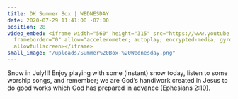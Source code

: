```yaml
---
title: DK Summer Box | WEDNESDAY
date: 2020-07-29 11:41:00 -07:00
position: 28
video_embed: <iframe width="560" height="315" src="https://www.youtube.com/embed/DLYcgJr4hEY"
  frameborder="0" allow="accelerometer; autoplay; encrypted-media; gyroscope; picture-in-picture"
  allowfullscreen></iframe>
small_image: "/uploads/Summer%20Box-%20Wednesday.png"
---
```


Snow in July!!! Enjoy playing with some (instant) snow today, listen to some worship songs, and remember; we are God’s handiwork created in Jesus to do good works which God has prepared in advance (Ephesians 2:10).

